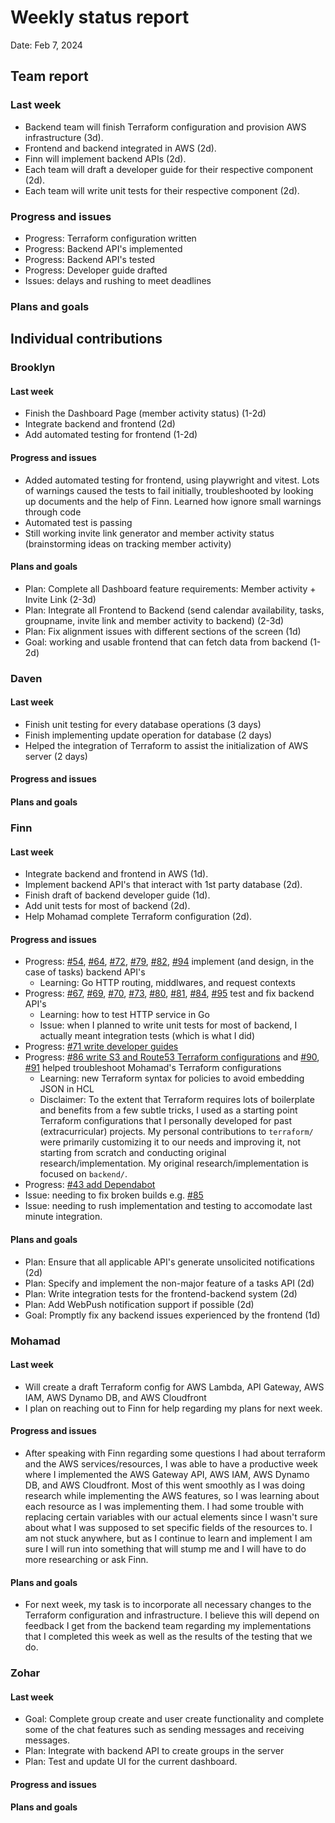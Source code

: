 # Weekly status report

Date: Feb 7, 2024

## Team report

### Last week

- Backend team will finish Terraform configuration and provision AWS infrastructure (3d).
- Frontend and backend integrated in AWS (2d).
- Finn will implement backend APIs (2d).
- Each team will draft a developer guide for their respective component (2d).
- Each team will write unit tests for their respective component (2d).

### Progress and issues

- Progress: Terraform configuration written
- Progress: Backend API's implemented
- Progress: Backend API's tested
- Progress: Developer guide drafted
- Issues: delays and rushing to meet deadlines

<!--
What you did, what worked, what you learned, where you had trouble, and where you are stuck.
-->

### Plans and goals

<!--
Each bullet point should include a measurable task and a time estimate.

Break down tasks such that lowest level tasks are <3 days.

This is higher level and should indicate who is responsible for each task.

May include long-term goals.
-->

## Individual contributions

### Brooklyn

#### Last week

  - Finish the Dashboard Page (member activity status) (1-2d)
  - Integrate backend and frontend (2d)
  - Add automated testing for frontend (1-2d)

#### Progress and issues

- Added automated testing for frontend, using playwright and vitest. Lots of warnings caused the
  tests to fail initially, troubleshooted by looking up documents and the help of Finn. Learned how
  ignore small warnings through code
- Automated test is passing
- Still working invite link generator and member activity status (brainstorming ideas on tracking member activity)

#### Plans and goals

<!--
Each bullet point should include a measurable task and a time estimate.

Break down tasks such that lowest level tasks are <3 days.
-->
- Plan: Complete all Dashboard feature requirements: Member activity + Invite Link (2-3d)
- Plan: Integrate all Frontend to Backend (send calendar availability, tasks, groupname, invite link and member activity to backend) (2-3d)
- Plan: Fix alignment issues with different sections of the screen (1d)
- Goal: working and usable frontend that can fetch data from backend (1-2d)
### Daven

#### Last week

- Finish unit testing for every database operations (3 days)
- Finish implementing update operation for database (2 days)
- Helped the integration of Terraform to assist the initialization of AWS server (2 days)

#### Progress and issues

<!--
What you did, what worked, what you learned, where you had trouble, and where you are stuck.
-->

#### Plans and goals

<!--
Each bullet point should include a measurable task and a time estimate.

Break down tasks such that lowest level tasks are <3 days.
-->

### Finn

#### Last week

- Integrate backend and frontend in AWS (1d).
- Implement backend API's that interact with 1st party database (2d).
- Finish draft of backend developer guide (1d).
- Add unit tests for most of backend (2d).
- Help Mohamad complete Terraform configuration (2d).

#### Progress and issues

- Progress: [#54](https://github.com/cse403-lemmeknow/lemmeknow/pull/54), [#64](https://github.com/cse403-lemmeknow/lemmeknow/pull/64), [#72](https://github.com/cse403-lemmeknow/lemmeknow/pull/72), [#79](https://github.com/cse403-lemmeknow/lemmeknow/pull/79), [#82](https://github.com/cse403-lemmeknow/lemmeknow/pull/82), [#94](https://github.com/cse403-lemmeknow/lemmeknow/pull/94) implement (and design, in the case of tasks) backend API's
  - Learning: Go HTTP routing, middlwares, and request contexts
- Progress: [#67](https://github.com/cse403-lemmeknow/lemmeknow/pull/67), [#69](https://github.com/cse403-lemmeknow/lemmeknow/pull/69), [#70](https://github.com/cse403-lemmeknow/lemmeknow/pull/70), [#73](https://github.com/cse403-lemmeknow/lemmeknow/pull/73), [#80](https://github.com/cse403-lemmeknow/lemmeknow/pull/80), [#81](https://github.com/cse403-lemmeknow/lemmeknow/pull/81), [#84](https://github.com/cse403-lemmeknow/lemmeknow/pull/84), [#95](https://github.com/cse403-lemmeknow/lemmeknow/pull/95) test and fix backend API's
  - Learning: how to test HTTP service in Go
  - Issue: when I planned to write unit tests for most of backend, I actually meant integration tests (which is what I did)
- Progress: [#71 write developer guides](https://github.com/cse403-lemmeknow/lemmeknow/pull/71)
- Progress: [#86 write S3 and Route53 Terraform configurations](https://github.com/cse403-lemmeknow/lemmeknow/pull/86) and [#90](https://github.com/cse403-lemmeknow/lemmeknow/pull/90), [#91](https://github.com/cse403-lemmeknow/lemmeknow/pull/91) helped troubleshoot Mohamad's Terraform configurations
  - Learning: new Terraform syntax for policies to avoid embedding JSON in HCL
  - Disclaimer: To the extent that Terraform requires lots of boilerplate and benefits from a few subtle tricks, I used as a starting point Terraform configurations that I personally developed for past (extracurricular) projects. My personal contributions to `terraform/` were primarily customizing it to our needs and improving it, not starting from scratch and conducting original research/implementation. My original research/implementation is focused on `backend/`.
- Progress: [#43 add Dependabot](https://github.com/cse403-lemmeknow/lemmeknow/pull/43)
- Issue: needing to fix broken builds e.g. [#85](https://github.com/cse403-lemmeknow/lemmeknow/pull/85)
- Issue: needing to rush implementation and testing to accomodate last minute integration.

#### Plans and goals

- Plan: Ensure that all applicable API's generate unsolicited notifications (2d)
- Plan: Specify and implement the non-major feature of a tasks API (2d)
- Plan: Write integration tests for the frontend-backend system (2d)
- Plan: Add WebPush notification support if possible (2d)
- Goal: Promptly fix any backend issues experienced by the frontend (1d)

### Mohamad

#### Last week

- Will create a draft Terraform config for AWS Lambda, API Gateway, AWS IAM, AWS Dynamo DB, and AWS Cloudfront
- I plan on reaching out to Finn for help regarding my plans for next week. 

#### Progress and issues

- After speaking with Finn regarding some questions I had about terraform and the AWS services/resources, I was able to have a productive week where I implemented the AWS Gateway API, AWS IAM, AWS Dynamo DB, and AWS Cloudfront. Most of this went smoothly as I was doing research while implementing the AWS features, so I was learning about each resource as I was implementing them. I had some trouble with replacing certain variables with our actual elements since I wasn't sure about what I was supposed to set specific fields of the resources to. I am not stuck anywhere, but as I continue to learn and implement I am sure I will run into something that will stump me and I will have to do more researching or ask Finn. 

#### Plans and goals

- For next week, my task is to incorporate all necessary changes to the Terraform configuration and infrastructure. I believe this will depend on feedback I get from the backend team regarding my implementations that I completed this week as well as the results of the testing that we do. 

### Zohar

#### Last week

- Goal: Complete group create and user create functionality and complete some of the
chat features such as sending messages and receiving messages.
- Plan: Integrate with backend API to create groups in the server
- Plan: Test and update UI for the current dashboard.

#### Progress and issues

<!--
What you did, what worked, what you learned, where you had trouble, and where you are stuck.
-->

#### Plans and goals

<!--
Each bullet point should include a measurable task and a time estimate.

Break down tasks such that lowest level tasks are <3 days.
-->